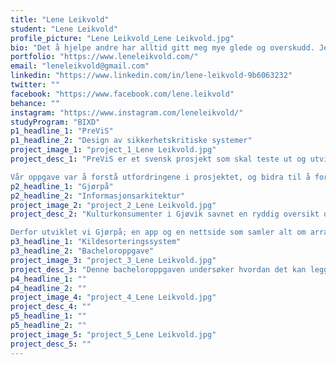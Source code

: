 ```yaml
---
title: "Lene Leikvold"
student: "Lene Leikvold"
profile_picture: "Lene Leikvold_Lene Leikvold.jpg"
bio: "Det å hjelpe andre har alltid gitt meg mye glede og overskudd. Jeg jobbet noen år i helsevesenet og opplevde at det digitale systemet hadde store utfordringer når det gjelder brukeropplevelse. Jeg begynte da å tenke på om det fantes en jobb der man kunne hjelpe mennesker, samt lage gode digitale løsninger. Interaksjonsdesign var midt i blinken."
portfolio: "https://www.leneleikvold.com/"
email: "leneleikvold@gmail.com"
linkedin: "https://www.linkedin.com/in/lene-leikvold-9b6063232"
twitter: ""
facebook: "https://www.facebook.com/lene.leikvold"
behance: ""
instagram: "https://www.instagram.com/leneleikvold/"
studyProgram: "BIXD"
p1_headline_1: "PreViS"
p1_headline_2: "Design av sikkerhetskritiske systemer"
project_image_1: "project_1_Lene Leikvold.jpg"
project_desc_1: "PreViS er et svensk prosjekt som skal teste ut og utvikle videoteknologi som beslutningsstøtte i helsesektoren. Sykehuset Innlandet samarbeider med PreViS om å utvikle en helhetlig videoløsning som kombinerer fastmonterte kamera i ambulanse og mobilt hodekamera. Videoassistert beslutningsstøtte skal gi leger mulighet til å se og vurdere pasienter digitalt, slik at ambulansepersonell kan motta bistand og igangsette riktig behandling tidligere, samt unngå unødvendige reiser.

Vår oppgave var å forstå utfordringene i prosjektet, og bidra til å forbedre en del av løsningen. Gruppen vår valgte å legge fokus på legens opplevelse av å motta en videosamtale fra ambulansepersonell. Vi så at det kunne gjøres forbedringer både i plassering av kameraer i ambulansen og brukergrensesnittet på legens skjerm. Derfor utviklet vi et nytt brukergrensesnitt som gir legen oversikt og styring over hvilke områder av pasientens kropp hun trenger å se, i tillegg til innblikk i vitale data fra medisinsk utstyr. Vi demonstrerte kameraenes plasseringer ved hjelp av en modell av en ambulanse."
p2_headline_1: "Gjørpå"
p2_headline_2: "Informasjonsarkitektur"
project_image_2: "project_2_Lene Leikvold.jpg"
project_desc_2: "Kulturkonsumenter i Gjøvik savnet en ryddig oversikt over alle arrangementer i byen. De etterlyste en alt-i-ett tjeneste som kunne holde alt som har med arrangementer å gjøre samlet. I tillegg trengte kulturarrangører i Gjøvik et gunstig sted å publisere og selge billetter til sine arrangementer. Kulturarrangører uten eget lokale ønsket også en oversikt over lokaler til leie i området, samt en enkel måte å komme i kontakt med utleiere på.

Derfor utviklet vi Gjørpå; en app og en nettside som samler alt om arrangementer i Gjøvik på ett sted. Gjørpå gjør det enkelt for kulturarrangører å publisere sine arrangementer, finne ledige lokaler eller leie ut sine egne lokaler. Samtidig som kulturkonsumenter enkelt finner arrangementet de leter etter, og har mulighet til å kjøpe og lagre billetter til arrangementet inne i appen. På den måten vil alt som har med arrangementer å gjøre holdes samlet. "
p3_headline_1: "Kildesorteringssystem"
p3_headline_2: "Bacheloroppgave"
project_image_3: "project_3_Lene Leikvold.jpg"
project_desc_3: "Denne bacheloroppgaven undersøker hvordan det kan legges til rette for kildesortering i studentboliger. Prosjektet er gjort på bakgrunn av en rapport hvor studenter omtales som den dårligste samfunnsgruppen til å kildesortere i Gjøvik kommune. For å forbedre studentenes kildesorteringsvaner ble det sett på hvilke faktorer ved dagens løsninger som hindrer studenter i å kildesortere, foruten lav motivasjon og kunnskapsmangel. Gjennom prosjektet er det tatt i bruk designmetoder for å forbedre den nasjonale merkeordningen for kildesortering, og utviklet et plasseffektivt og informativt kildesorteringssystem som imøtekommer studentenes behov."
p4_headline_1: ""
p4_headline_2: ""
project_image_4: "project_4_Lene Leikvold.jpg"
project_desc_4: ""
p5_headline_1: ""
p5_headline_2: ""
project_image_5: "project_5_Lene Leikvold.jpg"
project_desc_5: ""
---
```


